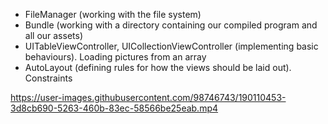 - FileManager (working with the file system)
- Bundle (working with a directory containing our compiled program and all our assets)
- UITableViewController, UICollectionViewController (implementing basic behaviours). Loading pictures from an array
- AutoLayout (defining rules for how the views should be laid out). Constraints



https://user-images.githubusercontent.com/98746743/190110453-3d8cb690-5263-460b-83ec-58566be25eab.mp4



